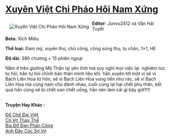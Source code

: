 <a href="https://utruyen.com/xuyen-viet-chi-phao-hoi-nam-xung/16346/" title="Xuyên Việt Chi Pháo Hôi Nam Xứng"><h1>Xuyên Việt Chi Pháo Hôi Nam Xứng</h1></a><div style="display:table"><img align="right" style="float: left; padding: 10px;" src="https://utruyen.com/images/story/200x260/xuyen-viet-chi-phao-hoi-nam-xung.jpg" alt="Xuyên Việt Chi Pháo Hôi Nam Xứng"><b>Editor</b>: Junvu2412 và Vân Hải Tuyết<p></p><b>Beta:</b> Xích Miêu<p></p><b>Thể loại:</b> Đam mỹ, xuyên thư, chủ công, công sủng thụ, tu chân, 1×1, HE<p></p><b>Độ dài</b>: 390 chương + 15 phiên ngoại<p></p>Nằm ở trên giường Mộ Thần lại yên tĩnh mà suy nghĩ mọi việc lại  nghiêm túc tự hỏi, hắn tự hỏi chính bản thần mình liệu khi  hắn xuyên tới một vị sẽ vì Bạch Liên Hoa từ hôn, sẽ vì Bạch Liên Hoa vung tiền như rác, sẽ vì Bạch Liên Hoa mà cùng nam chủ đánh nhau, cuối cùng lại hại chết phụ thân, kết quả hắn cũng sẽ bị chết oan chết uổng, hắn nên làm cái gì bây giờ?!!!</div><p><br><b>Truyện Hay Khác :</b></p><a href="https://utruyen.com/de-che-dai-viet/17547/" alt="Đế Chế Đại Việt">Đế Chế Đại Việt</a><br/><a href="https://github.com/quanluxury/ngontinhhot/tree/master/truyenhay/19243/" alt="Cô Vợ Thay Thế">Cô Vợ Thay Thế</a><br/><a href="https://truyenngontinhay.wordpress.com/2019/10/03/bia-do-dan-phan-cong/" alt="Bia Đỡ Đạn Phản Công">Bia Đỡ Đạn Phản Công</a><br/><a href="https://github.com/quanluxury/ngontinhhot/tree/master/truyenhay/15966/" alt="Anh Đây Cóc Sợ Vợ">Anh Đây Cóc Sợ Vợ</a><br/>